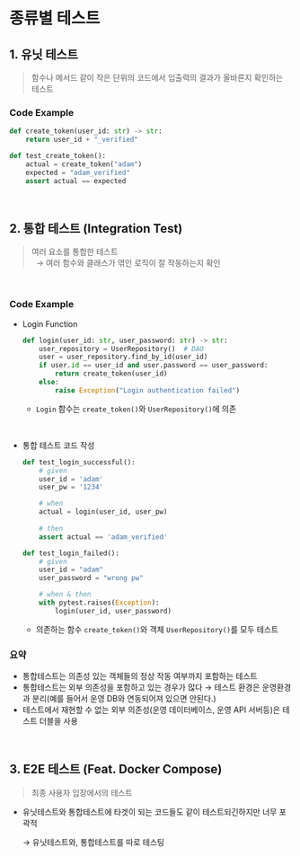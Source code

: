 # 종류별 테스트

## 1. 유닛 테스트

> 함수나 메서드 같이 작은 단위의 코드에서 입출력의 결과가 올바른지 확인하는 테스트

### Code Example

```python
def create_token(user_id: str) -> str:
    return user_id + "_verified"

def test_create_token():
    actual = create_token("adam")
    expected = "adam_verified"
    assert actual == expected
```

<br>

## 2. 통합 테스트 (Integration Test)

> 여러 요소를 통합한 테스트 <br>
>  &nbsp;  → 여러 함수와 클래스가 엮인 로직이 잘 작동하는지 확인

<br>

### Code Example

- Login Function
  ```python
  def login(user_id: str, user_password: str) -> str:
      user_repository = UserRepository()  # DAO
      user = user_repository.find_by_id(user_id)
      if user.id == user_id and user.password == user_password:
          return create_token(user_id)
      else:
          raise Exception("Login authentication failed")
  ```
  - `Login` 함수는 `create_token()`와 `UserRepository()`에 의존

<br>

- 통합 테스트 코드 작성
  ```python
  def test_login_successful():
      # given
      user_id = 'adam'
      user_pw = '1234'

      # when
      actual = login(user_id, user_pw)
    
      # then
      assert actual == 'adam_verified'

  def test_login_failed():
      # given
      user_id = "adam"
      user_password = "wrong pw"

      # when & then
      with pytest.raises(Exception):
          login(user_id, user_password)
  ```
  - 의존하는 함수 `create_token()`와 객체 `UserRepository()`를 모두 테스트
  
### 요약

- 통합테스트는 의존성 있는 객체들의 정상 작동 여부까지 포함하는 테스트
- 통합테스트는 외부 의존성을 포함하고 있는 경우가 많다 → 테스트 환경은 운영환경과 분리(예를 들어서 운영 DB와 연동되어져 있으면 안된다.)
- 테스트에서 재현할 수 없는 외부 의존성(운영 데이터베이스, 운영 API 서버등)은 테스트 더블을 사용

<br>

## 3. E2E 테스트 (Feat. Docker Compose)

> 최종 사용자 입장에서의 테스트


- 유닛테스트와 통합테스트에 타겟이 되는 코드들도 같이 테스트되긴하지만 너무 포곽적
    
    → 유닛테스트와, 통합테스트를  따로 테스팅
